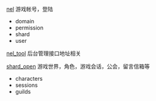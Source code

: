 [nel](nel.md) 游戏帐号，登陆
  - domain
  - permission
  - shard
  - user

[nel_tool](nel_tool.md) 后台管理接口地址相关

[shard_open](shard_open.md) 游戏世界，角色，游戏会话，公会，留言信箱等
  - characters
  - sessions
  - guilds
